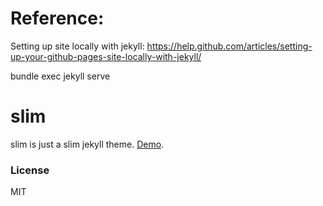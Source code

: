 # Reference:
Setting up site locally with jekyll: https://help.github.com/articles/setting-up-your-github-pages-site-locally-with-jekyll/

bundle exec jekyll serve


# slim

slim is just a slim jekyll theme. [Demo](http://syaning.com/slim).

### License

MIT

